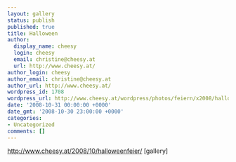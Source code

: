```yaml
---
layout: gallery
status: publish
published: true
title: Halloween
author:
  display_name: cheesy
  login: cheesy
  email: christine@cheesy.at
  url: http://www.cheesy.at/
author_login: cheesy
author_email: christine@cheesy.at
author_url: http://www.cheesy.at/
wordpress_id: 1708
wordpress_url: http://www.cheesy.at/wordpress/photos/feiern/x2008/halloween/
date: '2008-10-31 00:00:00 +0000'
date_gmt: '2008-10-30 23:00:00 +0000'
categories:
- Uncategorized
comments: []
---
```

http://www.cheesy.at/2008/10/halloweenfeier/
[gallery]<!--:-->
